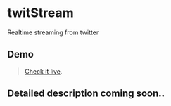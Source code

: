 twitStream
==========

Realtime streaming from twitter

## Demo

> [Check it live](http://twit-stream.herokuapp.com).

## Detailed description coming soon..
